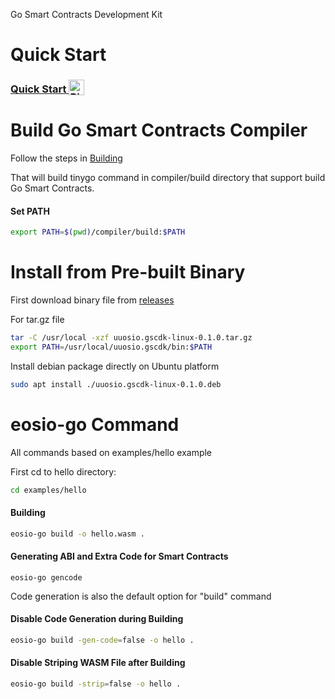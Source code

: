 Go Smart Contracts Development Kit

# Quick Start

<h3>
  <a
    target="_blank"
    href="https://mybinder.org/v2/gh/uuosio/uuosio.gscdk/main?filepath=quickstart/quickstart.ipynb"
  >
    Quick Start
    <img alt="Binder" valign="bottom" height="25px"
    src="https://mybinder.org/badge_logo.svg"
    />
  </a>
</h3>

# Build Go Smart Contracts Compiler

Follow the steps in [Building](./BUILDING.md)

That will build tinygo command in compiler/build directory that support build Go Smart Contracts.

#### Set PATH

```bash
export PATH=$(pwd)/compiler/build:$PATH
```

# Install from Pre-built Binary

First download binary file from [releases](https://github.com/uuosio/uuosio.gscdk/releases)

For tar.gz file

```bash
tar -C /usr/local -xzf uuosio.gscdk-linux-0.1.0.tar.gz
export PATH=/usr/local/uuosio.gscdk/bin:$PATH
```

Install debian package directly on Ubuntu platform

```bash
sudo apt install ./uuosio.gscdk-linux-0.1.0.deb
```

# eosio-go Command

All commands based on examples/hello example

First cd to hello directory:

```bash
cd examples/hello
```

#### Building

```bash
eosio-go build -o hello.wasm .
```

#### Generating ABI and Extra Code for Smart Contracts

```
eosio-go gencode
```

Code generation is also the default option for "build" command


#### Disable Code Generation during Building

```bash
eosio-go build -gen-code=false -o hello .
```

#### Disable Striping WASM File after Building

```bash
eosio-go build -strip=false -o hello .
```

